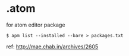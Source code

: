 # .atom
for atom editor package

```
$ apm list --installed --bare > packages.txt
```

ref: http://mae.chab.in/archives/2605

